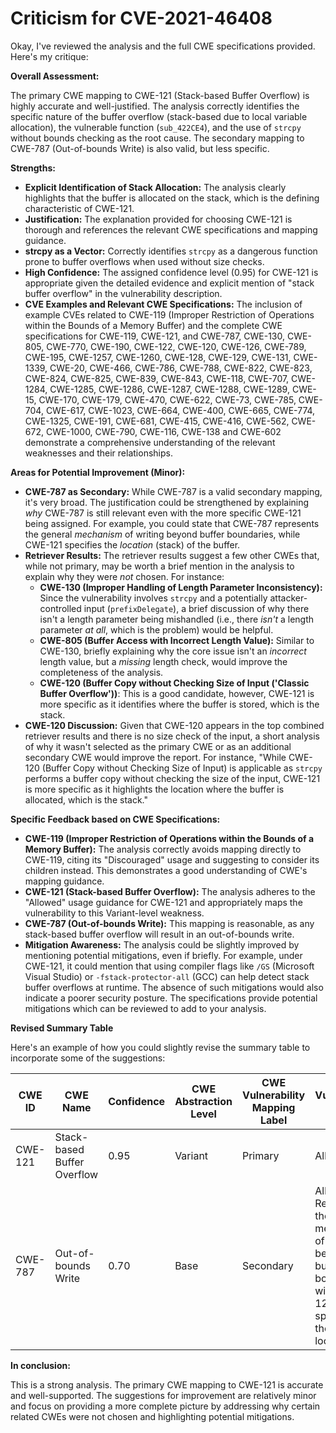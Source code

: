 # Criticism for CVE-2021-46408

Okay, I've reviewed the analysis and the full CWE specifications provided. Here's my critique:

**Overall Assessment:**

The primary CWE mapping to CWE-121 (Stack-based Buffer Overflow) is highly accurate and well-justified.  The analysis correctly identifies the specific nature of the buffer overflow (stack-based due to local variable allocation), the vulnerable function (`sub_422CE4`), and the use of `strcpy` without bounds checking as the root cause.  The secondary mapping to CWE-787 (Out-of-bounds Write) is also valid, but less specific.

**Strengths:**

*   **Explicit Identification of Stack Allocation:** The analysis clearly highlights that the buffer is allocated on the stack, which is the defining characteristic of CWE-121.
*   **Justification:** The explanation provided for choosing CWE-121 is thorough and references the relevant CWE specifications and mapping guidance.
*   **strcpy as a Vector:** Correctly identifies `strcpy` as a dangerous function prone to buffer overflows when used without size checks.
*   **High Confidence:** The assigned confidence level (0.95) for CWE-121 is appropriate given the detailed evidence and explicit mention of "stack buffer overflow" in the vulnerability description.
*   **CVE Examples and Relevant CWE Specifications:** The inclusion of example CVEs related to CWE-119 (Improper Restriction of Operations within the Bounds of a Memory Buffer) and the complete CWE specifications for CWE-119, CWE-121, and CWE-787, CWE-130, CWE-805, CWE-770, CWE-190, CWE-122, CWE-120, CWE-126, CWE-789, CWE-195, CWE-1257, CWE-1260, CWE-128, CWE-129, CWE-131, CWE-1339, CWE-20, CWE-466, CWE-786, CWE-788, CWE-822, CWE-823, CWE-824, CWE-825, CWE-839, CWE-843, CWE-118, CWE-707, CWE-1284, CWE-1285, CWE-1286, CWE-1287, CWE-1288, CWE-1289, CWE-15, CWE-170, CWE-179, CWE-470, CWE-622, CWE-73, CWE-785, CWE-704, CWE-617, CWE-1023, CWE-664, CWE-400, CWE-665, CWE-774, CWE-1325, CWE-191, CWE-681, CWE-415, CWE-416, CWE-562, CWE-672, CWE-1000, CWE-790, CWE-116, CWE-138 and CWE-602 demonstrate a comprehensive understanding of the relevant weaknesses and their relationships.

**Areas for Potential Improvement (Minor):**

*   **CWE-787 as Secondary:** While CWE-787 is a valid secondary mapping, it's very broad. The justification could be strengthened by explaining *why* CWE-787 is still relevant even with the more specific CWE-121 being assigned. For example, you could state that CWE-787 represents the general *mechanism* of writing beyond buffer boundaries, while CWE-121 specifies the *location* (stack) of the buffer.
*   **Retriever Results:** The retriever results suggest a few other CWEs that, while not primary, may be worth a brief mention in the analysis to explain why they were *not* chosen. For instance:
    *   **CWE-130 (Improper Handling of Length Parameter Inconsistency):**  Since the vulnerability involves `strcpy` and a potentially attacker-controlled input (`prefixDelegate`), a brief discussion of why there isn't a length parameter being mishandled (i.e., there *isn't* a length parameter *at all*, which is the problem) would be helpful.
    *   **CWE-805 (Buffer Access with Incorrect Length Value):** Similar to CWE-130, briefly explaining why the core issue isn't an *incorrect* length value, but a *missing* length check, would improve the completeness of the analysis.
    *   **CWE-120 (Buffer Copy without Checking Size of Input ('Classic Buffer Overflow'))**: This is a good candidate, however, CWE-121 is more specific as it identifies where the buffer is stored, which is the stack.
*   **CWE-120 Discussion:** Given that CWE-120 appears in the top combined retriever results and there is no size check of the input, a short analysis of why it wasn't selected as the primary CWE or as an additional secondary CWE would improve the report. For instance, "While CWE-120 (Buffer Copy without Checking Size of Input) is applicable as `strcpy` performs a buffer copy without checking the size of the input, CWE-121 is more specific as it highlights the location where the buffer is allocated, which is the stack."

**Specific Feedback based on CWE Specifications:**

*   **CWE-119 (Improper Restriction of Operations within the Bounds of a Memory Buffer):** The analysis correctly avoids mapping directly to CWE-119, citing its "Discouraged" usage and suggesting to consider its children instead. This demonstrates a good understanding of CWE's mapping guidance.
*   **CWE-121 (Stack-based Buffer Overflow):** The analysis adheres to the "Allowed" usage guidance for CWE-121 and appropriately maps the vulnerability to this Variant-level weakness.
*   **CWE-787 (Out-of-bounds Write):** This mapping is reasonable, as any stack-based buffer overflow will result in an out-of-bounds write.
*   **Mitigation Awareness:** The analysis could be slightly improved by mentioning potential mitigations, even if briefly. For example, under CWE-121, it could mention that using compiler flags like `/GS` (Microsoft Visual Studio) or `-fstack-protector-all` (GCC) can help detect stack buffer overflows at runtime. The absence of such mitigations would also indicate a poorer security posture. The specifications provide potential mitigations which can be reviewed to add to your analysis.

**Revised Summary Table**

Here's an example of how you could slightly revise the summary table to incorporate some of the suggestions:

| CWE ID | CWE Name | Confidence | CWE Abstraction Level | CWE Vulnerability Mapping Label | CWE-Vulnerability Mapping Notes |
|---|---|---|---|---|---|
| CWE-121 | Stack-based Buffer Overflow | 0.95 | Variant | Primary | Allowed |
| CWE-787 | Out-of-bounds Write | 0.70 | Base | Secondary | Allowed. Represents the general mechanism of writing beyond buffer boundaries, with CWE-121 specifying the stack location. |

**In conclusion:**

This is a strong analysis. The primary CWE mapping to CWE-121 is accurate and well-supported. The suggestions for improvement are relatively minor and focus on providing a more complete picture by addressing why certain related CWEs were not chosen and highlighting potential mitigations.